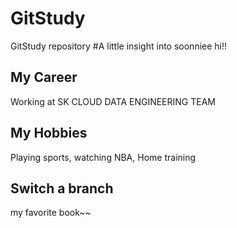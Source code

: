 # GitStudy
GitStudy repository
#A little insight into soonniee
hi!!

## My Career
Working at SK CLOUD DATA ENGINEERING TEAM

## My Hobbies
Playing sports, watching NBA, Home training

## Switch a branch
my favorite book~~
